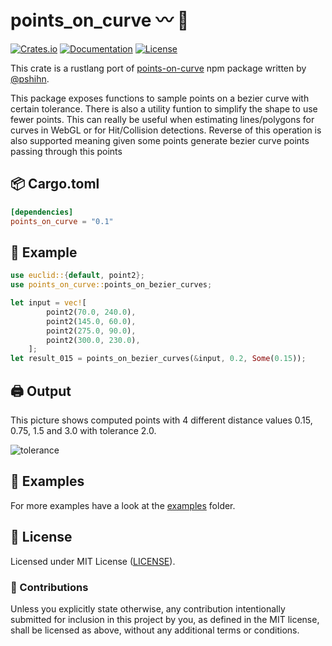 # points_on_curve 〰️ 📌

[![Crates.io](https://img.shields.io/crates/v/points_on_curve.svg)](https://crates.io/crates/points_on_curve)
[![Documentation](https://docs.rs/points_on_curve/badge.svg)](https://docs.rs/points_on_curve)
[![License](https://img.shields.io/github/license/orhanbalci/points_on_curve.svg)](https://github.com/orhanbalci/rough-rs/blob/main/points_on_curve/LICENSE)

<!-- cargo-sync-readme start -->


This crate is a rustlang port of [points-on-curve](https://github.com/pshihn/bezier-points) npm package written by
[@pshihn](https://github.com/pshihn).

This package exposes functions to sample points on a bezier curve with certain tolerance.
There is also a utility funtion to simplify the shape to use fewer points.
This can really be useful when estimating lines/polygons for curves in WebGL or for Hit/Collision detections.
Reverse of this operation is also supported meaning given some points generate bezier curve points passing through this points


## 📦 Cargo.toml

```toml
[dependencies]
points_on_curve = "0.1"
```

## 🔧 Example

```rust
use euclid::{default, point2};
use points_on_curve::points_on_bezier_curves;

let input = vec![
        point2(70.0, 240.0),
        point2(145.0, 60.0),
        point2(275.0, 90.0),
        point2(300.0, 230.0),
    ];
let result_015 = points_on_bezier_curves(&input, 0.2, Some(0.15));

```


## 🖨️ Output
This picture shows computed points with 4 different distance values 0.15, 0.75, 1.5 and 3.0 with tolerance 2.0.

![tolerance](https://raw.githubusercontent.com/orhanbalci/rough-rs/main/points_on_curve/assets/tolerance.png)


## 🔭 Examples

For more examples have a look at the
[examples](https://github.com/orhanbalci/rough-rs/blob/main/points_on_curve/examples) folder.




<!-- cargo-sync-readme end -->

## 📝 License

Licensed under MIT License ([LICENSE](LICENSE)).

### 🚧 Contributions

Unless you explicitly state otherwise, any contribution intentionally submitted for inclusion in this project by you, as defined in the MIT license, shall be licensed as above, without any additional terms or conditions.
